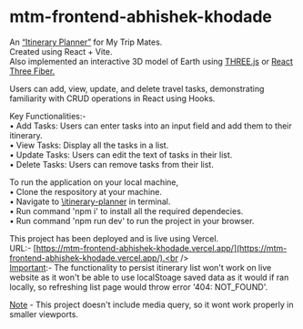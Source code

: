 # mtm-frontend-abhishek-khodade

An <ins>“Itinerary Planner”</ins> for My Trip Mates.<br />
Created using React + Vite.<br />
Also implemented an interactive 3D model of Earth using <ins>THREE.js</ins> or <ins>React Three Fiber.</ins> <br />

Users can add, view, update, and delete travel tasks, demonstrating familiarity with CRUD operations in React using
Hooks.<br />

Key Functionalities:-<br />
• Add Tasks: Users can enter tasks into an input field and add them to their itinerary.<br />
• View Tasks: Display all the tasks in a list.<br />
• Update Tasks: Users can edit the text of tasks in their list.<br />
• Delete Tasks: Users can remove tasks from their list.<br />

To run the application on your local machine, <br />
• Clone the respository at your machine.<br />
• Navigate to <ins>\itinerary-planner</ins> in terminal.<br />
• Run command 'npm i' to install all the required dependecies.<br />
• Run command 'npm run dev' to run the project in your browser.<br />

This project has been deployed and is live using Vercel.<br />
URL:- [https://mtm-frontend-abhishek-khodade.vercel.app/](https://mtm-frontend-abhishek-khodade.vercel.app/).<br /><br />
<ins>Important</ins>:- The functionality to persist itinerary list won't work on live website as it won't be able to use localStoage saved data as it would if ran locally,
so refreshing list page would throw error '404: NOT_FOUND'.<br />

<ins>Note</ins> - This project doesn't include media query, so it wont work properly in smaller viewports.
